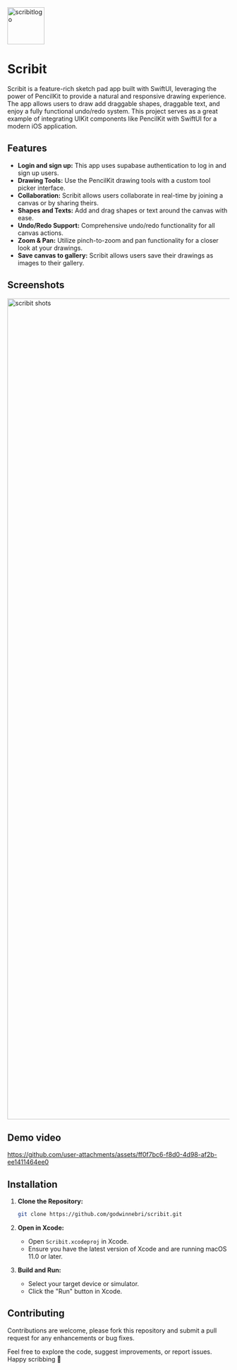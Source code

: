 
<img width="84" alt="scribitlogo" src="https://github.com/user-attachments/assets/d17c5e92-79ab-40e7-9a82-8407fd1bde4a">

# Scribit

Scribit is a feature-rich sketch pad app built with SwiftUI, leveraging the power of PencilKit to provide a natural and responsive drawing experience. 
The app allows users to draw add draggable shapes, draggable text, and enjoy a fully functional undo/redo system. 
This project serves as a great example of integrating UIKit components like PencilKit with SwiftUI for a modern iOS application.

## Features

- **Login and sign up:** This app uses supabase authentication to log in and sign up users.
- **Drawing Tools:** Use the PencilKit drawing tools with a custom tool picker interface.
- **Collaboration:** Scribit allows users collaborate in real-time by joining a canvas or by sharing theirs.
- **Shapes and Texts:** Add and drag shapes or text around the canvas with ease.
- **Undo/Redo Support:** Comprehensive undo/redo functionality for all canvas actions.
- **Zoom & Pan:** Utilize pinch-to-zoom and pan functionality for a closer look at your drawings.
- **Save canvas to gallery:** Scribit allows users save their drawings as images to their gallery.

## Screenshots

<img width="1861" alt="scribit shots" src="https://github.com/user-attachments/assets/cd0677ea-d4fc-4c3a-bed0-937b0ea2f0ad">

## Demo video

https://github.com/user-attachments/assets/ff0f7bc6-f8d0-4d98-af2b-ee1411464ee0

## Installation

1. **Clone the Repository:**
    ```bash
    git clone https://github.com/godwinnebri/scribit.git
    ```

2. **Open in Xcode:**
   - Open `Scribit.xcodeproj` in Xcode.
   - Ensure you have the latest version of Xcode and are running macOS 11.0 or later.

3. **Build and Run:**
   - Select your target device or simulator.
   - Click the "Run" button in Xcode.

## Contributing

Contributions are welcome, please fork this repository and submit a pull request for any enhancements or bug fixes.

Feel free to explore the code, suggest improvements, or report issues. Happy scribbing 🤙

